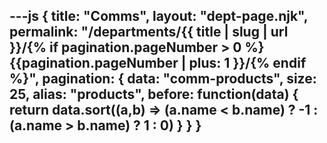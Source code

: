 ---js
{
title: "Comms",
layout: "dept-page.njk",
permalink: "/departments/{{ title | slug | url }}/{% if pagination.pageNumber > 0 %}{{pagination.pageNumber | plus: 1 }}/{% endif %}",
pagination: {
  data: "comm-products",
  size: 25,
  alias: "products",
  before: function(data) { 
    return data.sort((a,b) => (a.name < b.name) ? -1 : (a.name > b.name) ? 1 : 0)
    }
  }
}
---


